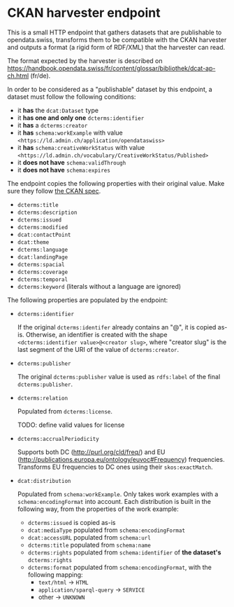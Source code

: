 
# CKAN harvester endpoint

This is a small HTTP endpoint that gathers datasets that are publishable to
opendata.swiss, transforms them to be compatible with the CKAN harvester and
outputs a format (a rigid form of RDF/XML) that the harvester can read.

The format expected by the harvester is described on
https://handbook.opendata.swiss/fr/content/glossar/bibliothek/dcat-ap-ch.html (fr/de).

In order to be considered as a "publishable" dataset by this endpoint, a
dataset must follow the following conditions:
- it **has** the `dcat:Dataset` type
- it **has one and only one** `dcterms:identifier`
- it **has** a `dcterms:creator`
- it **has** `schema:workExample` with value `<https://ld.admin.ch/application/opendataswiss>`
- it **has** `schema:creativeWorkStatus` with value `<https://ld.admin.ch/vocabulary/CreativeWorkStatus/Published>`
- it **does not have** `schema:validThrough`
- it **does not have** `schema:expires`

The endpoint copies the following properties with their original value.
Make sure they follow [the CKAN spec](https://handbook.opendata.swiss/fr/content/glossar/bibliothek/dcat-ap-ch.html).
- `dcterms:title`
- `dcterms:description`
- `dcterms:issued`
- `dcterms:modified`
- `dcat:contactPoint`
- `dcat:theme`
- `dcterms:language`
- `dcat:landingPage`
- `dcterms:spacial`
- `dcterms:coverage`
- `dcterms:temporal`
- `dcterms:keyword` (literals without a language are ignored)

The following properties are populated by the endpoint:

- `dcterms:identifier`

  If the original `dcterms:identifer` already contains an "@", it is copied
  as-is. Otherwise, an identifier is created with the shape
  `<dcterms:identifier value>@<creator slug>`, where "creator slug" is
  the last segment of the URI of the value of `dcterms:creator`.

- `dcterms:publisher`

  The original `dcterms:publisher` value is used as `rdfs:label` of the
  final `dcterms:publisher`.

- `dcterms:relation`

  Populated from `dcterms:license`.

  TODO: define valid values for license


- `dcterms:accrualPeriodicity`

  Supports both DC (http://purl.org/cld/freq/) and EU
  (http://publications.europa.eu/ontology/euvoc#Frequency) frequencies.
  Transforms EU frequencies to DC ones using their `skos:exactMatch`.

- `dcat:distribution`

  Populated from `schema:workExample`.
  Only takes work examples with a `schema:encodingFormat` into account.
  Each distribution is built in the following way, from the properties of the work example:
  - `dcterms:issued` is copied as-is
  - `dcat:mediaType` populated from `schema:encodingFormat`
  - `dcat:accessURL` populated from `schema:url`
  - `dcterms:title` populated from `schema:name`
  - `dcterms:rights` populated from `schema:identifier` of **the dataset's** `dcterms:rights`
  - `dcterms:format` populated from `schema:encodingFormat`, with the following mapping:
    - `text/html` -> `HTML`
    - `application/sparql-query` -> `SERVICE`
    - other -> `UNKNOWN`
